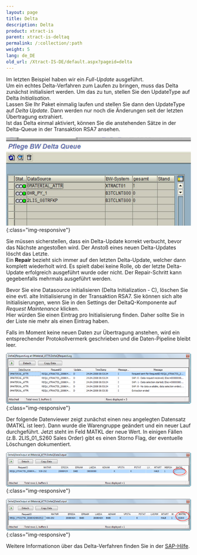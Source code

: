 ```yaml
---
layout: page
title: Delta
description: Delta
product: xtract-is
parent: xtract-is-deltaq
permalink: /:collection/:path
weight: 5
lang: de_DE
old_url: /Xtract-IS-DE/default.aspx?pageid=delta
---
```


Im letzten Beispiel haben wir ein *Full-Update* ausgeführt. <br>
Um ein echtes Delta-Verfahren zum Laufen zu bringen, muss das Delta zunächst initialisiert werden. Um das zu tun, stellen Sie den UpdateType auf Delta *Initialisation*. <br>
Lassen Sie Ihr Paket einmalig laufen und stellen Sie dann den UpdateType auf *Delta Update*. Dann werden nur noch die Änderungen seit der letzten Übertragung extrahiert.<br>
Ist das Delta einmal aktiviert, können Sie die anstehenden Sätze in der Delta-Queue in der Transaktion RSA7 ansehen.

![DeltaQ-Delta-01](/img/content/DeltaQ-Delta-01.png){:class="img-responsive"}

Sie müssen sicherstellen, dass ein Delta-Update korrekt verbucht, bevor das Nächste angestoßen wird. Der Anstoß eines neuen Delta-Updates löscht das Letzte.<br>
Ein **Repair** bezieht sich immer auf den letzten Delta-Update, welcher dann komplett wiederholt wird. Es spielt dabei keine Rolle, ob der letzte Delta-Update erfolgreich ausgeführt wurde oder nicht. Der Repair-Schritt kann gegebenfalls mehrmals ausgeführt werden.

Bevor Sie eine Datasource initialisieren (Delta Initialization - C), löschen Sie eine evtl. alte Initialisierung in der Transaktion RSA7. 
Sie können sich alte Initialisierungen, wenn Sie in den Settings der DeltaQ-Komponente auf *Request Maintenance* klicken. <br>
Hier würden Sie einen Eintrag pro Initialisierung finden. Daher sollte Sie in der Liste nie mehr als einen Eintrag haben. 

Falls im Moment keine neuen Daten zur Übertragung anstehen, wird ein entsprechender Protokollvermerk geschrieben und die Daten-Pipeline bleibt leer.

![DeltaQ-Delta-02](/img/content/DeltaQ-Delta-02.png){:class="img-responsive"}

Der folgende Datenviewer zeigt zunächst einen neu angelegten Datensatz (MATKL ist leer). Dann wurde die Warengruppe geändert und ein neuer Lauf durchgeführt. Jetzt steht im Feld MATKL der neue Wert. In einigen Fällen (z.B. 2LIS_01_S260 Sales Order) gibt es einen Storno Flag, der eventuelle Löschungen dokumentiert.

![DeltaQ-Delta-03](/img/content/DeltaQ-Delta-03.png){:class="img-responsive"}

![DeltaQ-Delta-04](/img/content/DeltaQ-Delta-04.png){:class="img-responsive"}

Weitere Informationon über das Delta-Verfahren finden Sie in der [SAP-Hilfe](http://help.sap.com/saphelp_nw73/helpdata/de/4f/18f6aa3fca410ae10000000a42189d/content.htm).